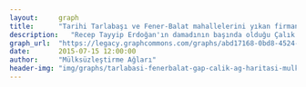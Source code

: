 ```yaml
---
layout:     graph
title:      "Tarihi Tarlabaşı ve Fener-Balat mahallelerini yıkan firmanın ilişkileri"
description:   "Recep Tayyip Erdoğan'ın damadının başında olduğu Çalık Holding'e ait GAP İnşaat'a verilen ihaleler"
graph_url:  "https://legacy.graphcommons.com/graphs/abd17168-0bd8-4524-9faa-1c1b1de41d2f"
date:       2015-07-15 12:00:00
author:     "Mülksüzleştirme Ağları"
header-img: "img/graphs/tarlabasi-fenerbalat-gap-calik-ag-haritasi-mulksuzlestirme-graphcommons.jpg"
---
```

